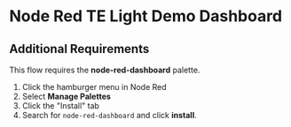 Node Red TE Light Demo Dashboard
================================


## Additional Requirements

This flow requires the **node-red-dashboard** palette.

1. Click the hamburger menu in Node Red
2. Select **Manage Palettes**
3. Click the "Install" tab
4. Search for `node-red-dashboard` and click **install**.